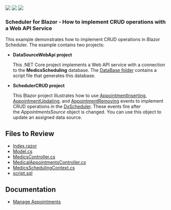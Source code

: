 <!-- default badges list -->
![](https://img.shields.io/endpoint?url=https://codecentral.devexpress.com/api/v1/VersionRange/233070445/22.1.2%2B)
[![](https://img.shields.io/badge/Open_in_DevExpress_Support_Center-FF7200?style=flat-square&logo=DevExpress&logoColor=white)](https://supportcenter.devexpress.com/ticket/details/T848437)
[![](https://img.shields.io/badge/📖_How_to_use_DevExpress_Examples-e9f6fc?style=flat-square)](https://docs.devexpress.com/GeneralInformation/403183)
<!-- default badges end -->

### Scheduler for Blazor - How to implement CRUD operations with a Web API Service 

This example demonstrates how to implement CRUD operations in Blazor Scheduler. The example contains two projects:

* **DataSourceWebApi project**

    This .NET Core project implements a Web API service with a connection to the **MedicsScheduling** database. The [DataBase folder](./CS/DataSourceWebApi/DataSourceWebApi/DataBase/) contains a script file that generates this database.

* **SchedulerCRUD project**

    This Blazor project illustrates how to use [AppointmentInserting](https://docs.devexpress.com/Blazor/DevExpress.Blazor.DxScheduler.AppointmentInserting), [AppointmentUpdating](https://docs.devexpress.com/Blazor/DevExpress.Blazor.Base.DxScheduler.AppointmentUpdating), and [AppointmentRemoving](https://docs.devexpress.com/Blazor/DevExpress.Blazor.Base.DxScheduler.AppointmentRemoving) events to implement CRUD operations in the [DxScheduler](https://docs.devexpress.com/Blazor/DevExpress.Blazor.DxScheduler). These events fire after the *AppointmentsSource* object is changed. You can use this object to update an assigned data source.


## Files to Review

* [Index.razor](./CS/SchedulerCRUD/SchedulerCRUD/Pages/Index.razor)
* [Model.cs](./CS/SchedulerCRUD/SchedulerCRUD/Data/Model.cs)
* [MedicsController.cs](./CS/DataSourceWebApi/DataSourceWebApi/Controllers/MedicsController.cs)
* [MedicalAppointmentsController.cs](./CS/DataSourceWebApi/DataSourceWebApi/Controllers/MedicalAppointmentsController.cs)
* [MedicsSchedulingContext.cs](./CS/DataSourceWebApi/DataSourceWebApi/Models/MedicsSchedulingContext.cs)
* [script.sql](./CS/DataSourceWebApi/DataSourceWebApi/DataBase/script.sql)

## Documentation

- [Manage Appointments](https://docs.devexpress.com/Blazor/DevExpress.Blazor.DxScheduler#manage-appointments)
